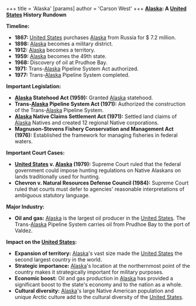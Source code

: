 +++
 title = 'Alaska'
[params]
	author = 'Carson West'
+++
**[Alaska](./../alaska/): A [United States](./../united-states/) History Rundown**

**Timeline:**

* **1867:** [United States](./../united-states/) purchases [Alaska](./../alaska/) from Russia for  $ 7.2 million.
* **1898:** [Alaska](./../alaska/) becomes a military district.
* **1912:** [Alaska](./../alaska/) becomes a territory.
* **1959:** [Alaska](./../alaska/) becomes the 49th state.
* **1968:** Discovery of oil at Prudhoe Bay.
* **1971:** Trans-[Alaska](./../alaska/) Pipeline System Act authorized.
* **1977:** Trans-[Alaska](./../alaska/) Pipeline System completed.

**Important Legislation:**

* **[Alaska](./../alaska/) Statehood Act (1959):** Granted [Alaska](./../alaska/) statehood.
* **Trans-[Alaska](./../alaska/) Pipeline System Act (1971):** Authorized the construction of the Trans-[Alaska](./../alaska/) Pipeline System.
* **[Alaska](./../alaska/) Native Claims Settlement Act (1971):** Settled land claims of [Alaska](./../alaska/) Natives and created 12 regional Native corporations.
* **Magnuson-Stevens Fishery Conservation and Management Act (1976):** Established the framework for managing fisheries in federal waters.

**Important Court Cases:**

* **[United States](./../united-states/) v. [Alaska](./../alaska/) (1979):** Supreme Court ruled that the federal government could impose hunting regulations on Native Alaskans on lands traditionally used for hunting.
* **Chevron v. Natural Resources Defense Council (1984):** Supreme Court ruled that courts must defer to agencies' reasonable interpretations of ambiguous statutory language.

**Major Industry:**

* **Oil and gas:** [Alaska](./../alaska/) is the largest oil producer in the [United States](./../united-states/). The Trans-[Alaska](./../alaska/) Pipeline System carries oil from Prudhoe Bay to the port of Valdez.

**Impact on the [United States](./../united-states/):**

* **Expansion of territory:** [Alaska](./../alaska/)'s vast size made the [United States](./../united-states/) the second largest country in the world.
* **Strategic importance:** [Alaska](./../alaska/)'s location at the northernmost point of the country makes it strategically important for military purposes.
* **Economic boost:** Oil and gas production in [Alaska](./../alaska/) has provided a significant boost to the state's economy and to the nation as a whole.
* **Cultural diversity:** [Alaska](./../alaska/)'s large Native American population and unique Arctic culture add to the cultural diversity of the [United States](./../united-states/).